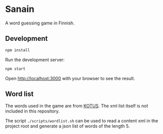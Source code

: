 # Sanain

A word guessing game in Finnish.

## Development

```bash
npm install
```

Run the development server:

```bash
npm start
```

Open [http://localhost:3000](http://localhost:3000) with your browser to see the result.

## Word list

The words used in the game are from [KOTUS](https://kaino.kotus.fi/sanat/nykysuomi/). The xml list itself is not included in this repository.

The script `./scripts/wordlist.sh` can be used to read a content xml in the project root and generate a json list of words of the length 5.
